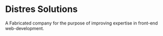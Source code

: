 # Distres Solutions

A Fabricated company for the purpose of improving expertise in front-end web-development.